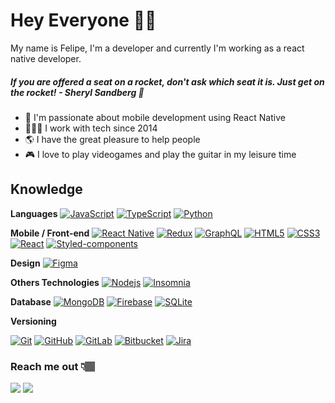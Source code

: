 
# Hey Everyone 🖖🏽

My name is Felipe, I'm a developer and currently I'm working as a react native developer. 

##### If you are offered a seat on a rocket, don't ask which seat it is. Just get on the rocket! - Sheryl Sandberg 🚀

 - 📱 I'm passionate about mobile development using React Native
 - 👨🏽‍💻 I work with tech since 2014
 - 🌎 I have the great pleasure to help people
 - 🎮 I love to play videogames and play the guitar in my leisure time



##  Knowledge

**Languages** 
[![JavaScript](https://img.shields.io/badge/-JavaScript-black?style=flat-square&logo=javascript&link=https://github.com/ildaneta/)](https://github.com/felipeamodio/) [![TypeScript](https://img.shields.io/badge/-TypeScript-000000?style=flat-square&logo=typescript&link=https://github.com/ildaneta/)](https://github.com/felipeamodio/) [![Python](https://img.shields.io/badge/-Python-afd0ea?style=flat-square&logo=Python&link=https://github.com/ildaneta/)](https://github.com/felipeamodio/)

**Mobile / Front-end** 
[![React Native](https://img.shields.io/badge/-ReactNative-black?style=flat-square&logo=react)](https://github.com/felipeamodio/) [![Redux](https://img.shields.io/badge/-Redux-764ABC?style=flat-square&logo=redux&link=https://github.com/ildaneta/)](https://github.com/felipeamodio/) [![GraphQL](https://img.shields.io/badge/-GraphQL-db67b4?style=flat-square&logo=graphql&link=https://github.com/ildaneta/)](https://github.com/felipeamodio/) [![HTML5](https://img.shields.io/badge/-HTML5-E34F26?style=flat-square&logo=html5&logoColor=white&link=https://github.com/ildaneta/)](https://github.com/felipeamodio/) [![CSS3](https://img.shields.io/badge/-CSS3-1572B6?style=flat-square&logo=css3&link=https://github.com/ildaneta/)](https://github.com/felipeamodio/) [![React](https://img.shields.io/badge/-React-black?style=flat-square&logo=react&link=https://github.com/ildaneta/)](https://github.com/felipeamodio/) [![Styled-components](https://img.shields.io/badge/-Styled%20Components-pink?style=flat-square&logo=styled-components)](https://github.com/felipeamodio/)

**Design**
[![Figma](https://img.shields.io/badge/-Figma-ffbaba?style=flat-square&logo=figma)](https://github.com/felipeamodio/)

**Others Technologies**
[![Nodejs](https://img.shields.io/badge/-Nodejs-black?style=flat-square&logo=Node.js&link=https://github.com/ildaneta/)](https://github.com/felipeamodio/) [![Insomnia](https://img.shields.io/badge/-Insomnia-5849BE?style=flat-square&logo=Insomnia&link=https://github.com/ildaneta/)](https://github.com/felipeamodio/)

**Database**
[![MongoDB](https://img.shields.io/badge/-MongoDB-black?style=flat-square&logo=mongodb&link=https://github.com/ildaneta/)](https://github.com/felipeamodio/) [![Firebase](https://img.shields.io/badge/Firebase-039BE5?style=for-the-badge&logo=Firebase&logoColor=white)](https://github.com/felipeamodio/) [![SQLite](https://img.shields.io/badge/-SQLite-003B57?style=flat-square&logo=sqlite&link=https://github.com/ildaneta/)](https://github.com/felipeamodio/)

**Versioning**

[![Git](https://img.shields.io/badge/-Git-black?style=flat-square&logo=git&link=https://github.com/ildaneta/)](https://github.com/felipeamodio/) [![GitHub](https://img.shields.io/badge/-GitHub-181717?style=flat-square&logo=github&link=https://github.com/ildaneta/)](https://github.com/felipeamodio/) [![GitLab](https://img.shields.io/badge/-GitLab-FCA121?style=flat-square&logo=gitlab&link=https://github.com/ildaneta/)](https://github.com/felipeamodio/)  [![Bitbucket](https://img.shields.io/badge/-Bitbucket-0052CC?style=flat-square&logo=bitbucket&link=https://github.com/ildaneta/)](https://github.com/felipeamodio/) [![Jira](https://img.shields.io/badge/-Jira-0052CC?style=flat-square&logo=Jira&link=https://github.com/ildaneta/)](https://github.com/felipeamodio/)

### Reach me out 👇🏽
<div> 
  <a href = "mailto:fealves.amodio@gmail.com"><img src="https://img.shields.io/badge/Gmail-D14836?style=for-the-badge&logo=gmail&logoColor=white" target="_blank"></a>
  <a href="https://www.linkedin.com/in/felipeamodio" target="_blank"><img src="https://img.shields.io/badge/-LinkedIn-%230077B5?style=for-the-badge&logo=linkedin&logoColor=white" target="_blank"></a> 
</div>

